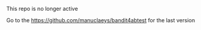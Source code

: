This repo is no longer active

Go to the https://github.com/manuclaeys/bandit4abtest
for the last version
